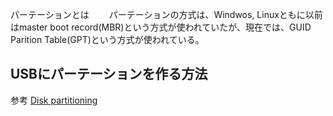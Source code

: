 パーテーションとは　　
パーテーションの方式は、Windwos, Linuxともに以前はmaster boot record(MBR)という方式が使われていたが、現在では、GUID Parition Table(GPT)という方式が使われている。


## USBにパーテーションを作る方法

参考
[Disk partitioning](https://en.wikipedia.org/wiki/Disk_partitioning)
